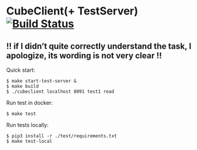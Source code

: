 #  CubeClient(+ TestServer) [![Build Status](https://travis-ci.org/kichyr/cubeCliClient.svg?branch=master)](https://travis-ci.org/kichyr/cubeCliClient)

## !! if I didn’t quite correctly understand the task, I apologize, its wording is not very clear !!
Quick start:
```
$ make start-test-server &
$ make build
$ ./cubeclient localhost 8091 test1 read
```

Run test in docker:
```
$ make test
```

Run tests locally:
```
$ pip3 install -r ./test/requirements.txt
$ make test-local
```
